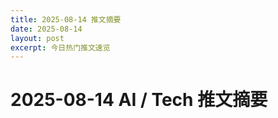 ```yaml
---
title: 2025-08-14 推文摘要
date: 2025-08-14
layout: post
excerpt: 今日热门推文速览
---
```


# 2025-08-14 AI / Tech 推文摘要

